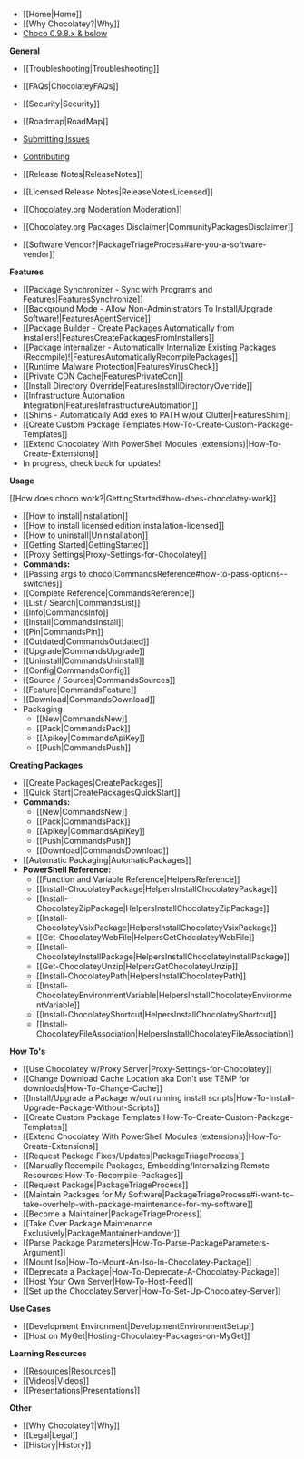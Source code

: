 - [[Home|Home]]
- [[Why Chocolatey?|Why]]
- [Choco 0.9.8.x & below](https://github.com/chocolatey/chocolatey/wiki)

**General**

- [[Troubleshooting|Troubleshooting]]
- [[FAQs|ChocolateyFAQs]]
- [[Security|Security]]
- [[Roadmap|RoadMap]]
- [Submitting Issues](https://github.com/chocolatey/choco/blob/master/README.md#submitting-issues)
- [Contributing](https://github.com/chocolatey/choco/blob/master/CONTRIBUTING.md)
- [[Release Notes|ReleaseNotes]]
- [[Licensed Release Notes|ReleaseNotesLicensed]]

- [[Chocolatey.org Moderation|Moderation]]
- [[Chocolatey.org Packages Disclaimer|CommunityPackagesDisclaimer]]
- [[Software Vendor?|PackageTriageProcess#are-you-a-software-vendor]]

**Features**

 - [[Package Synchronizer - Sync with Programs and Features|FeaturesSynchronize]]
 - [[Background Mode - Allow Non-Administrators To Install/Upgrade Software!|FeaturesAgentService]]
 - [[Package Builder - Create Packages Automatically from Installers!|FeaturesCreatePackagesFromInstallers]]
 - [[Package Internalizer - Automatically Internalize Existing Packages (Recompile)!|FeaturesAutomaticallyRecompilePackages]]
 - [[Runtime Malware Protection|FeaturesVirusCheck]]
 - [[Private CDN Cache|FeaturesPrivateCdn]]
 - [[Install Directory Override|FeaturesInstallDirectoryOverride]]
 - [[Infrastructure Automation Integration|FeaturesInfrastructureAutomation]]
 - [[Shims - Automatically Add exes to PATH w/out Clutter|FeaturesShim]]
 - [[Create Custom Package Templates|How-To-Create-Custom-Package-Templates]]
 - [[Extend Chocolatey With PowerShell Modules (extensions)|How-To-Create-Extensions]]
 - In progress, check back for updates!

**Usage**

[[How does choco work?|GettingStarted#how-does-chocolatey-work]]

 - [[How to install|installation]]
 - [[How to install licensed edition|installation-licensed]]
 - [[How to uninstall|Uninstallation]]
 - [[Getting Started|GettingStarted]]
 - [[Proxy Settings|Proxy-Settings-for-Chocolatey]]
 - **Commands:**
  - [[Passing args to choco|CommandsReference#how-to-pass-options--switches]]
  - [[Complete Reference|CommandsReference]]
  - [[List / Search|CommandsList]]
  - [[Info|CommandsInfo]]
  - [[Install|CommandsInstall]]
  - [[Pin|CommandsPin]]
  - [[Outdated|CommandsOutdated]]
  - [[Upgrade|CommandsUpgrade]]
  - [[Uninstall|CommandsUninstall]]
  - [[Config|CommandsConfig]]
  - [[Source / Sources|CommandsSources]]
  - [[Feature|CommandsFeature]]
  - [[Download|CommandsDownload]]
  - Packaging
    - [[New|CommandsNew]]
    - [[Pack|CommandsPack]]
    - [[Apikey|CommandsApiKey]]
    - [[Push|CommandsPush]]

**Creating Packages**

 - [[Create Packages|CreatePackages]]
 - [[Quick Start|CreatePackagesQuickStart]]
 - **Commands:**
   - [[New|CommandsNew]]
   - [[Pack|CommandsPack]]
   - [[Apikey|CommandsApiKey]]
   - [[Push|CommandsPush]]
   - [[Download|CommandsDownload]]
 - [[Automatic Packaging|AutomaticPackages]]
 - **PowerShell Reference:**
   - [[Function and Variable Reference|HelpersReference]]
   - [[Install-ChocolateyPackage|HelpersInstallChocolateyPackage]]
   - [[Install-ChocolateyZipPackage|HelpersInstallChocolateyZipPackage]]
   - [[Install-ChocolateyVsixPackage|HelpersInstallChocolateyVsixPackage]]
   - [[Get-ChocolateyWebFile|HelpersGetChocolateyWebFile]]
   - [[Install-ChocolateyInstallPackage|HelpersInstallChocolateyInstallPackage]]
   - [[Get-ChocolateyUnzip|HelpersGetChocolateyUnzip]]
   - [[Install-ChocolateyPath|HelpersInstallChocolateyPath]]
   - [[Install-ChocolateyEnvironmentVariable|HelpersInstallChocolateyEnvironmentVariable]]
   - [[Install-ChocolateyShortcut|HelpersInstallChocolateyShortcut]]
   - [[Install-ChocolateyFileAssociation|HelpersInstallChocolateyFileAssociation]]

**How To's**

 - [[Use Chocolatey w/Proxy Server|Proxy-Settings-for-Chocolatey]]
 - [[Change Download Cache Location aka Don't use TEMP for downloads|How-To-Change-Cache]]
 - [[Install/Upgrade a Package w/out running install scripts|How-To-Install-Upgrade-Package-Without-Scripts]]
 - [[Create Custom Package Templates|How-To-Create-Custom-Package-Templates]]
 - [[Extend Chocolatey With PowerShell Modules (extensions)|How-To-Create-Extensions]]
 - [[Request Package Fixes/Updates|PackageTriageProcess]]
 - [[Manually Recompile Packages, Embedding/Internalizing Remote Resources|How-To-Recompile-Packages]]
 - [[Request Package|PackageTriageProcess]]
 - [[Maintain Packages for My Software|PackageTriageProcess#i-want-to-take-overhelp-with-package-maintenance-for-my-software]]
 - [[Become a Maintainer|PackageTriageProcess]]
 - [[Take Over Package Maintenance Exclusively|PackageMantainerHandover]]
 - [[Parse Package Parameters|How-To-Parse-PackageParameters-Argument]]
 - [[Mount Iso|How-To-Mount-An-Iso-In-Chocolatey-Package]]
 - [[Deprecate a Package|How-To-Deprecate-A-Chocolatey-Package]]
 - [[Host Your Own Server|How-To-Host-Feed]]
 - [[Set up the Chocolatey.Server|How-To-Set-Up-Chocolatey-Server]]

**Use Cases**

 - [[Development Environment|DevelopmentEnvironmentSetup]]
 - [[Host on MyGet|Hosting-Chocolatey-Packages-on-MyGet]]

**Learning Resources**

 - [[Resources|Resources]]
 - [[Videos|Videos]]
 - [[Presentations|Presentations]]

**Other**

 - [[Why Chocolatey?|Why]]
 - [[Legal|Legal]]
 - [[History|History]]
